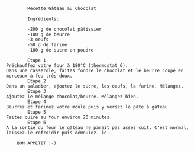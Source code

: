 
			Recette Gâteau au Chocolat

			Ingrédients:

			-200 g de chocolat pâtissier
			-100 g de beurre
			-3 oeufs
			-50 g de farine
			-100 g de sucre en poudre
			
			Etape 1
	Préchauffez votre four à 180°C (thermostat 6).
	Dans une casserole, faites fondre le chocolat et le beurre coupé en morceaux à feu très doux.
			Etape 2
	Dans un saladier, ajoutez le sucre, les oeufs, la farine. Mélangez.
			Etape 3
	Ajoutez le mélange chocolat/beurre. Mélangez bien.
			Etape 4
	Beurrez et farinez votre moule puis y versez la pâte à gâteau.
			Etape 5
	Faites cuire au four environ 20 minutes.
			Etape 6
	A la sortie du four le gâteau ne paraît pas assez cuit. C'est normal, laissez-le refroidir puis démoulez- le.
	
		BON APPETIT :-)
